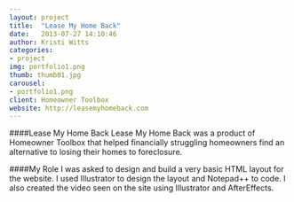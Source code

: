```yaml
---
layout: project
title:  "Lease My Home Back"
date:   2013-07-27 14:10:46
author: Kristi Witts
categories:
- project
img: portfolio1.png
thumb: thumb01.jpg
carousel:
- portfolio1.png
client: Homeowner Toolbox
website: http://leasemyhomeback.com
---
```

####Lease My Home Back
Lease My Home Back was a product of Homeowner Toolbox that helped financially struggling homeowners find an alternative to losing their homes to foreclosure.

####My Role
I was asked to design and build a very basic HTML layout for the website. I used Illustrator to design the layout and Notepad++ to code. I also created the video seen on the site using Illustrator and AfterEffects.
